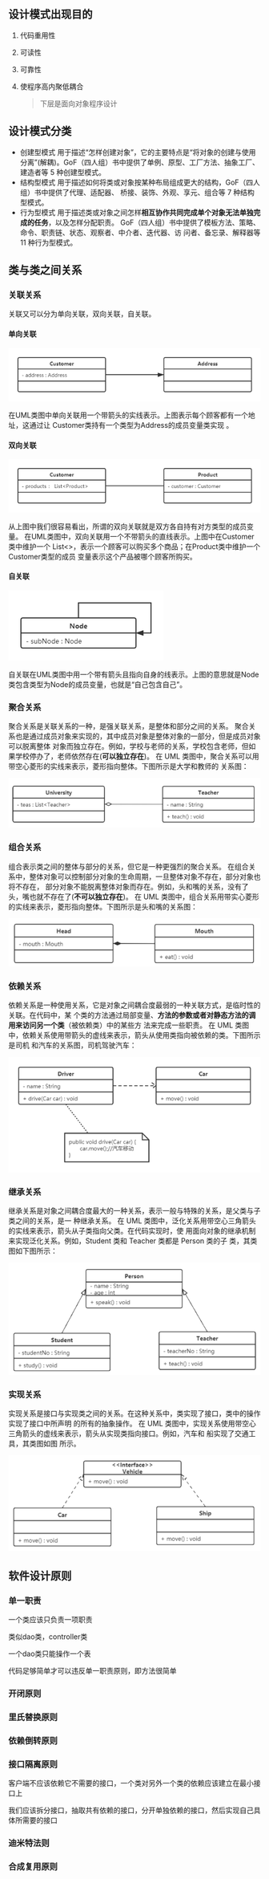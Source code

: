## 设计模式出现目的

1. 代码重用性

2. 可读性

3. 可靠性

4. 使程序高内聚低耦合

   > 下层是面向对象程序设计

##   设计模式分类

* 创建型模式
  用于描述“怎样创建对象”，它的主要特点是“将对象的创建与使用分离”(解耦)。GoF（四人组）书中提供了单例、原型、工厂方法、抽象工厂、建造者等 5 种创建型模式。
* 结构型模式
  用于描述如何将类或对象按某种布局组成更大的结构，GoF（四人组）书中提供了代理、适配器、
  桥接、装饰、外观、享元、组合等 7 种结构型模式。
* 行为型模式
  用于描述类或对象之间怎样**相互协作共同完成单个对象无法单独完成的任务**，以及怎样分配职责。
  GoF（四人组）书中提供了模板方法、策略、命令、职责链、状态、观察者、中介者、迭代器、访
  问者、备忘录、解释器等 11 种行为型模式。  

## 类与类之间关系

### 关联关系

关联又可以分为单向关联，双向关联，自关联。

#### 单向关联

![image-20210713171428714](pic/image-20210713171428714.png)

在UML类图中单向关联用一个带箭头的实线表示。上图表示每个顾客都有一个地址，这通过让
Customer类持有一个类型为Address的成员变量类实现 。

#### 双向关联  

![image-20210713171454012](pic/image-20210713171454012.png)

从上图中我们很容易看出，所谓的双向关联就是双方各自持有对方类型的成员变量。
在UML类图中，双向关联用一个不带箭头的直线表示。上图中在Customer类中维护一个
List<<Product>>，表示一个顾客可以购买多个商品；在Product类中维护一个Customer类型的成员
变量表示这个产品被哪个顾客所购买。  

#### 自关联

![image-20210713171506669](pic/image-20210713171506669.png)

自关联在UML类图中用一个带有箭头且指向自身的线表示。上图的意思就是Node类包含类型为Node的成员变量，也就是“自己包含自己”。  

### 聚合关系

聚合关系是关联关系的一种，是强关联关系，是整体和部分之间的关系。
聚合关系也是通过成员对象来实现的，其中成员对象是整体对象的一部分，但是成员对象可以脱离整体
对象而独立存在。例如，学校与老师的关系，学校包含老师，但如果学校停办了，老师依然存在(**可以独立存在**)。
在 UML 类图中，聚合关系可以用带空心菱形的实线来表示，菱形指向整体。下图所示是大学和教师的
关系图：  

![image-20210713172219701](pic/image-20210713172219701.png)

### 组合关系

组合表示类之间的整体与部分的关系，但它是一种更强烈的聚合关系。
在组合关系中，整体对象可以控制部分对象的生命周期，一旦整体对象不存在，部分对象也将不存在，
部分对象不能脱离整体对象而存在。例如，头和嘴的关系，没有了头，嘴也就不存在了(**不可以独立存在**)。
在 UML 类图中，组合关系用带实心菱形的实线来表示，菱形指向整体。下图所示是头和嘴的关系图：  

![image-20210713172233092](pic/image-20210713172233092.png)

### 依赖关系  

依赖关系是一种使用关系，它是对象之间耦合度最弱的一种关联方式，是临时性的关联。在代码中，某
个类的方法通过局部变量、**方法的参数或者对静态方法的调用来访问另一个类**（被依赖类）中的某些方
法来完成一些职责。
在 UML 类图中，依赖关系使用带箭头的虚线来表示，箭头从使用类指向被依赖的类。下图所示是司机
和汽车的关系图，司机驾驶汽车：  

![image-20210713172542628](pic/image-20210713172542628.png)

### 继承关系

继承关系是对象之间耦合度最大的一种关系，表示一般与特殊的关系，是父类与子类之间的关系，是一
种继承关系。
在 UML 类图中，泛化关系用带空心三角箭头的实线来表示，箭头从子类指向父类。在代码实现时，使
用面向对象的继承机制来实现泛化关系。例如，Student 类和 Teacher 类都是 Person 类的子
类，其类图如下图所示：  

![image-20210713172553502](pic/image-20210713172553502.png)

### 实现关系

实现关系是接口与实现类之间的关系。在这种关系中，类实现了接口，类中的操作实现了接口中所声明
的所有的抽象操作。
在 UML 类图中，实现关系使用带空心三角箭头的虚线来表示，箭头从实现类指向接口。例如，汽车和
船实现了交通工具，其类图如图 所示。  

![image-20210713172709173](pic/image-20210713172709173.png)

## 软件设计原则

### 单一职责

一个类应该只负责一项职责

类似dao类，controller类

一个dao类只能操作一个表

代码足够简单才可以违反单一职责原则，即方法很简单

### 开闭原则  

### 里氏替换原则  

### 依赖倒转原则  

### 接口隔离原则  

客户端不应该依赖它不需要的接口，一个类对另外一个类的依赖应该建立在最小接口上

我们应该拆分接口，抽取共有依赖的接口，分开单独依赖的接口，然后实现自己具体所需要的接口



### 迪米特法则  

### 合成复用原则  
